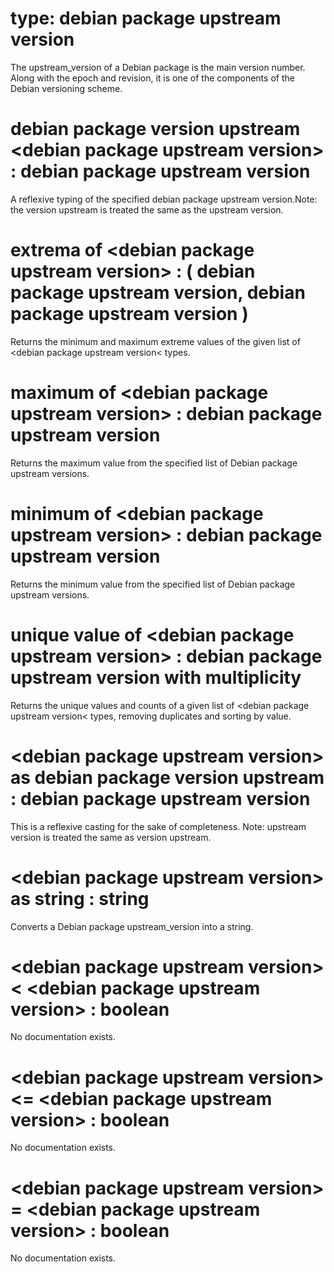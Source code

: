 # type: debian package upstream version

The upstream_version of a Debian package is the main version number. Along with the epoch and revision, it is one of the components of the Debian versioning scheme.

# debian package version upstream &lt;debian package upstream version&gt; : debian package upstream version

A reflexive typing of the specified debian package upstream version.Note: the version upstream is treated the same as the upstream version.

# extrema of &lt;debian package upstream version&gt; : ( debian package upstream version, debian package upstream version )

Returns the minimum and maximum extreme values of the given list of &lt;debian package upstream version&lt; types.

# maximum of &lt;debian package upstream version&gt; : debian package upstream version

Returns the maximum value from the specified list of Debian package upstream versions.

# minimum of &lt;debian package upstream version&gt; : debian package upstream version

Returns the minimum value from the specified list of Debian package upstream versions.

# unique value of &lt;debian package upstream version&gt; : debian package upstream version with multiplicity

Returns the unique values and counts of a given list of &lt;debian package upstream version&lt; types, removing duplicates and sorting by value.

# &lt;debian package upstream version&gt; as debian package version upstream : debian package upstream version

This is a reflexive casting for the sake of completeness. Note: upstream version is treated the same as version upstream.

# &lt;debian package upstream version&gt; as string : string

Converts a Debian package upstream_version into a string.

# &lt;debian package upstream version&gt; &lt; &lt;debian package upstream version&gt; : boolean

No documentation exists.

# &lt;debian package upstream version&gt; &lt;= &lt;debian package upstream version&gt; : boolean

No documentation exists.

# &lt;debian package upstream version&gt; = &lt;debian package upstream version&gt; : boolean

No documentation exists.
